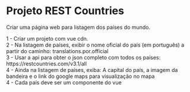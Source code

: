 # Projeto REST Countries
<p>Criar uma página web para listagem dos países do mundo.</p>
<p>
  1 - Criar um projeto com vue cdn.<br />
  2 - Na listagem de países, exibir o nome oficial do país (em português) a partir do caminho: translations.por.official<br />
  3 - Usar a  api para obter o json completo com todos os países: https://restcountries.com/v3.1/all<br />
  4 - Ainda na listagem de países, exiba:
      A capital do país, a imagem da bandeira e o link do google maps para visualização no mapa<br />
  4 - Cada país deve ser um componente do vue<br />
</p>
